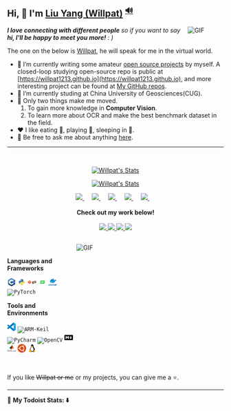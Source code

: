 ## Hi, 👋  I'm <a href="https://willpat1213.github.io/" target="_blank">Liu Yang (Willpat)</a> <sup><a href="https://github.com/Charmve/Charmve/blob/master/OctoCharmve/pronounce.m4a?raw=true" title="pronunciation">🔊</a></sup>

<img align="right" alt="GIF" src="https://media.giphy.com/media/LnQjpWaON8nhr21vNW/giphy.gif" width="84" title="Say HI"> <em><b>I love connecting with different people</b> so if you want to say <b>hi, I'll be happy to meet you more!</b> : )</em>

The one on the below is [Willpat](https://github.com/willpat1213), he will speak for me in the virtual world.

- 🔭 I’m currently writing some amateur [open source projects](https://github.com/willpat1213?tab=repositories) by myself. A closed-loop studying open-source repo is public at [https://willpat1213.github.io](https://willpat1213.github.io), and more interesting project can be found at [My GitHub repos](https://github.com/willpat1213?tab=repositories).
- 🌱 I’m currently studing at China University of Geosciences(CUG). 
- 🤔 Only two things make me moved. 
  1. To gain more knowledge in <b>Computer Vision</b>.
  2. To learn more about OCR and make the best benchmark dataset in the field.
- ❤️ I like eating 🍉, playing 🏀, sleeping in 🛌.
- 💬 Be free to ask me about anything [here](https://github.com/willpat1213/willpat1213/issues).

---
<br>

<p align="center">
  <a href="https://github.com/willpat1213" class="rich-diff-level-one">
    <img src="https://github-readme-stats.vercel.app/api/top-langs/?username=willpat1213&langs_count=8&text_color=777" alt="Willpat's Stats" >
    <!-- &hide=issues
    <img src="https://github-readme-stats.vercel.app/api/top-langs/?username=willpat1213&langs_count=8&text_color=777" alt="Willpat's Stats" >
    -->
  </a>
</p>


<p align="center">
  <a href="https://github.com/willpat1213" class="rich-diff-level-one">
    <img src="https://github-readme-stats.vercel.app/api?username=willpat1213&title_color=333&text_color=777" alt="Willpat's Stats" >
    <!-- &hide=issues
    <img src="https://github-readme-stats.vercel.app/api?username=willpat1213&hide=issues&title_color=333&text_color=777" alt="Willpat's Stats" >
    -->
  </a>
</p>


<p align="center">
  <a href="https://blog.csdn.net/weixin_46258370/article/details/" target="_blank" alt="CSDN" title="CSDN">
    <img src="https://img.icons8.com/material/48/000000/csdn.png" width="30px"/>
  </a>
  &emsp;
  <a href="https://www.zhihu.com/people/blleagles" target="_blank" alt="Zhihu" title="Zhihu">
    <img src="https://img.icons8.com/material-two-tone/50/000000/zhihu.png" width="28px"/>
  </a>
  &emsp;
  <a href="https://space.bilibili.com/357409529" target="_blank" alt="Bilibili" title="Bilibili">
    <img src="https://user-images.githubusercontent.com/29084184/166415345-91925d37-c66f-448f-8d75-c8355fe0b692.png" width="30px"/>
  </a>
  &emsp;
  <a href= "https://www.youtube.com/channel/UC08I41mxhG-nZnotTy8tRgA" target="_blank" alt="Instagram" title="Instagram">
    <img src="https://img.icons8.com/ios-glyphs/256/000000/instagram-new.svg" width="28px"/>
  </a>
  &emsp;
  <a href="https://www.youtube.com/channel/UC08I41mxhG-nZnotTy8tRgA" target="_blank" alt="YouTube" title="YouTube">
    <img src="https://img.icons8.com/ios-filled/50/000000/youtube-play.png" width="30px"/>
  </a>
  &emsp;
  <br><br>
  <strong>Check out my work below!</strong>
  <br><br>
  <a href="https://github.com/willpat1213">
    <img src="https://badges.pufler.dev/visits/willpat1213/willpat1213?style=flat-square&color=black&logo=github">
  </a>
  <a href="https://github.com/willpat1213">
    <img src="https://badges.pufler.dev/years/willpat1213?style=flat-square&color=black&logo=github">
  </a>
  <a href="https://github.com/willpat1213?tab=repositories">
    <img src="https://badges.pufler.dev/repos/willpat1213?style=flat-square&color=black&logo=github">
  </a>
  <a href="https://github.com/willpat1213">
    <img src="https://badges.pufler.dev/commits/monthly/willpat1213?style=flat-square&color=black&logo=github">
  </a>
</p>

<h2></h2>

<img align="right" alt="GIF" src="https://github.com/abhisheknaiidu/abhisheknaiidu/blob/master/code.gif?raw=true" width="343" height="220" title="Do what you like, and do it best!"> &nbsp;&nbsp;&nbsp;&nbsp;

<!-- stackoverflow profile
<a href="https://stackoverflow.com/users/8317261/charmve"><img align="right" alt="Profile of Charmve (张伟) on StackOverflow" src="https://stackoverflow.com/users/flair/8317261.png"></a>-->
 
**Languages and Frameworks**

<code><img height="20" src="https://raw.githubusercontent.com/github/explore/80688e429a7d4ef2fca1e82350fe8e3517d3494d/topics/cpp/cpp.png" alt="C++" title="C++"></code>
<code><img height="20" src="https://raw.githubusercontent.com/github/explore/80688e429a7d4ef2fca1e82350fe8e3517d3494d/topics/python/python.png" alt="Python" title="Python"></code>
<code><img height="20" src="https://raw.githubusercontent.com/github/explore/80688e429a7d4ef2fca1e82350fe8e3517d3494d/topics/git/git.png" alt="Git" title="Git"></code>
<code><img height="20" src="https://raw.githubusercontent.com/github/explore/80688e429a7d4ef2fca1e82350fe8e3517d3494d/topics/qt/qt.png" alt="Qt" title="Qt"></code>
<code><img height="20" src="https://raw.githubusercontent.com/github/explore/80688e429a7d4ef2fca1e82350fe8e3517d3494d/topics/docker/docker.png" alt="Docker" title="Docker"></code>
<code><img height="20" src="OctoCharmve/pytorch-logo.png" alt="PyTorch" title="PyTorch"></code>


**Tools and Environments**

<code><img height="20" src="https://raw.githubusercontent.com/github/explore/80688e429a7d4ef2fca1e82350fe8e3517d3494d/topics/visual-studio-code/visual-studio-code.png" alt="VSCode" title="VSCode"></code>
<code><img height="20" src="https://user-images.githubusercontent.com/29084184/128668555-59d96329-2e64-4370-bfdc-89bf7a12aea8.png" alt="ARM-Keil" title="ARM-Keil"></code>
<code><img height="20" src="https://images.nowcoder.com/images/20180629/0_1530258305740_67F7BB46DE9FC78164CA628F2CE05C37" alt="PyCharm" title="PyCharm"></code>
<code><img height="20" src="https://camo.githubusercontent.com/ce9fb3389462f2c9444f863e410f0d17d04b216beba8749a015011887eadfbaf/68747470733a2f2f7777772e766563746f726c6f676f2e7a6f6e652f6c6f676f732f6f70656e63762f6f70656e63762d69636f6e2e737667" alt="OpenCV" title="OpenCV"></code>
<code><img height="20" src="https://raw.githubusercontent.com/github/explore/80688e429a7d4ef2fca1e82350fe8e3517d3494d/topics/markdown/markdown.png" alt="Markdown" title="MarkDown"></code>
<code><img height="20" src="https://raw.githubusercontent.com/github/explore/80688e429a7d4ef2fca1e82350fe8e3517d3494d/topics/matlab/matlab.png" alt="Matlab" title="Matlab"></code>
<code><img height="20" src="https://raw.githubusercontent.com/github/explore/80688e429a7d4ef2fca1e82350fe8e3517d3494d/topics/ubuntu/ubuntu.png" alt="Ubuntu" title="Ubuntu"></code>
<code><img height="20" src="https://raw.githubusercontent.com/github/explore/80688e429a7d4ef2fca1e82350fe8e3517d3494d/topics/linux/linux.png" alt="Linux" title="Linux"></code>

<br>

If you like ~~Willpat or me~~ or my projects, you can give me a ⭐.

---

🚧 **My Todoist Stats: ⬇️**
<!--
&nbsp;&nbsp;&nbsp;&nbsp;&nbsp; [![PaperWeeklyAI](https://github-readme-stats.vercel.app/api/pin/?username=Charmve&repo=PaperWeeklyAI)](https://github.com/Charmve/PaperWeeklyAI) &nbsp;&nbsp;&nbsp;&nbsp;&nbsp;[![Surface-Defect-Detection](https://github-readme-stats.vercel.app/api/pin/?username=Charmve&repo=Surface-Defect-Detection)](https://github.com/Charmve/Surface-Defect-Detection)
-->
